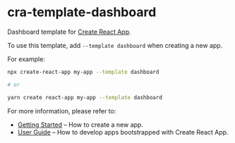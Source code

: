# cra-template-dashboard

Dashboard template for [Create React App](https://github.com/facebook/create-react-app).

To use this template, add `--template dashboard` when creating a new app.

For example:

```sh
npx create-react-app my-app --template dashboard

# or

yarn create react-app my-app --template dashboard
```

For more information, please refer to:

- [Getting Started](https://create-react-app.dev/docs/getting-started) – How to create a new app.
- [User Guide](https://create-react-app.dev) – How to develop apps bootstrapped with Create React App.